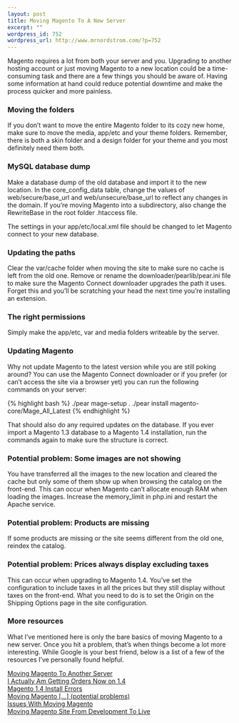 ```yaml
--- 
layout: post
title: Moving Magento To A New Server
excerpt: ""
wordpress_id: 752
wordpress_url: http://www.mrnordstrom.com/?p=752
---
```

<p>Magento requires a lot from both your server and you. Upgrading to another hosting account or just moving Magento to a new location could be a time-consuming task and there are a few things you should be aware of. Having some information at hand could reduce potential downtime and make the process quicker and more painless.</p>
<!--more-->
<h3>Moving the folders</h3>

<p>If you don&rsquo;t want to move the entire Magento folder to its cozy new home, make sure to move the media, app/etc and your theme folders. Remember, there is both a skin folder and a design folder for your theme and you most definitely need them both.</p>

<h3>MySQL database dump</h3>

<p>Make a database dump of the old database and import it to the new location. In the core_config_data table, change the values of web/secure/base_url and web/unsecure/base_url to reflect any changes in the domain. If you&rsquo;re moving Magento into a subdirectory, also change the RewriteBase in the root folder .htaccess file.</p>

<p>The settings in your app/etc/local.xml file should be changed to let Magento connect to your new database.</p>

<h3>Updating the paths</h3>

<p>Clear the var/cache folder when moving the site to make sure no cache is left from the old one. Remove or rename the downloader/pearlib/pear.ini file to make sure the Magento Connect downloader upgrades the path it uses. Forget this and you&rsquo;ll be scratching your head the next time you&rsquo;re installing an extension.</p>

<h3>The right permissions</h3>

<p>Simply make the app/etc, var and media folders writeable by the server.</p>

<h3>Updating Magento</h3>

<p>Why not update Magento to the latest version while you are still poking around? You can use the Magento Connect downloader or if you prefer (or can&rsquo;t access the site via a browser yet) you can run the following commands on your server:</p>

{% highlight bash %}
./pear mage-setup .
./pear install magento-core/Mage_All_Latest
{% endhighlight %}

<p>That should also do any required updates on the database. If you ever import a Magento 1.3 database to a Magento 1.4 installation, run the commands again to make sure the structure is correct.</p>

<h3>Potential problem: Some images are not showing</h3>

<p>You have transferred all the images to the new location and cleared the cache but only some of them show up when browsing the catalog on the front-end. This can occur when Magento can&rsquo;t allocate enough RAM when loading the images. Increase the memory_limit in php.ini and restart the Apache service.</p>

<h3>Potential problem: Products are missing</h3>

<p>If some products are missing or the site seems different from the old one, reindex the catalog.</p>

<h3>Potential problem: Prices always display excluding taxes</h3>

<p>This can occur when upgrading to Magento 1.4. You&rsquo;ve set the configuration to include taxes in all the prices but they still display without taxes on the front-end. What you need to do is to set the Origin on the Shipping Options page in the site configuration.</p>

<h3>More resources</h3>

<p>What I&rsquo;ve mentioned here is only the bare basics of moving Magento to a new server. Once you hit a problem, that&rsquo;s when things become a lot more interesting. While Google is your best friend, below is a list of a few of the resources I&rsquo;ve personally found helpful.</p>

<p><a href="http://www.magentocommerce.com/wiki/groups/227/moving_magento_to_another_server">Moving Magento To Another Server</a><br />
<a href="http://activecodeline.com/moving-magento-site-from-development-to-live-server">I Actually Am Getting Orders Now on 1.4</a><br />
<a href="http://www.sonassi.com/knowledge-base/magento-1-4-install-errors/comment-page-1/">Magento 1.4 Install Errors</a><br />
<a href="http://www.magentocommerce.com/boards/viewthread/27272/">Moving Magento [...] (potential problems)</a><br />
<a href="http://activecodeline.com/issues-with-moving-magento-from-one-server-to-another">Issues With Moving Magento</a><br />
<a href="http://activecodeline.com/moving-magento-site-from-development-to-live-server">Moving Magento Site From Development To Live</a></p>
